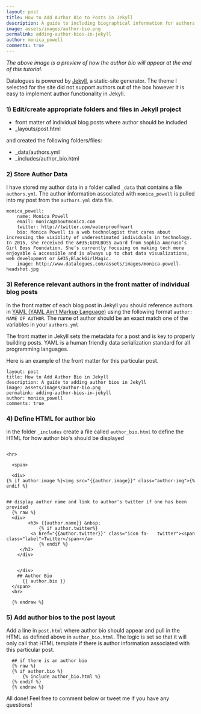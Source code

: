 ```yaml
---
layout: post
title: How to Add Author Bio to Posts in Jekyll
description: A guide to including biographical information for authors in Jekyll blog posts
image: assets/images/author-bio.png
permalink: adding-author-bios-in-jekyll
author: monica_powell
comments: true
---
```

*The above image is a preview of how the author bio will appear at the end of this tutorial.*

Datalogues is powered by [Jekyll](https://jekyllrb.com/), a static-site generator. The theme I selected for the site did not support authors out of the box however it is easy to implement author functionality in Jekyll.

### 1) Edit/create appropriate folders and files in Jekyll project

- front matter of individual blog posts where author should be included
- \_layouts/post.html


and created the following folders/files:
- \_data/authors.yml
- \_includes/author_bio.html



### 2) Store Author Data
I have stored my author data in a folder called `_data` that contains a file `authors.yml`. The author information associated with `monica_powell` is pulled into my post from the `authors.yml` data file.

```
monica_powell:
    name: Monica Powell
    email: monica@aboutmonica.com
    twitter: http://twitter.com/waterproofheart
    bio: Monica Powell is a web technologist that cares about increasing the visiblity of underestimated individuals in technology. In 2015, she received the &#35;GIRLBOSS award from Sophia Amoruso’s Girl Boss Foundation. She’s currently focusing on making tech more enjoyable & accessible and is always up to chat data visualizations, web development or &#35;BlackGirlMagic.
    image: http://www.datalogues.com/assets/images/monica-powell-headshot.jpg
```

### 3) Reference relevant authors in the front matter of individual blog posts
In the front matter of each blog post in Jekyll you should reference authors in [YAML (YAML Ain't Markup Language)](http://www.yaml.org/start.html) using the following format `author: NAME OF AUTHOR`. The name of author should be an exact match one of the variables in your `authors.yml`

The front matter in Jekyll sets the metadata for a post and is key to properly building posts. YAML is a human friendly data serialization standard for all programming languages.

Here is an example of the front matter for this particular post.
```
layout: post
title: How to Add Author Bio in Jekyll
description: A guide to adding author bios in Jekyll
image: assets/images/author-bio.png
permalink: adding-author-bios-in-jekyll
author: monica_powell
comments: true
```

### 4) Define HTML for author bio

in the folder `_includes` create a file called `author_bio.html` to define the HTML for how author bio's should be displayed

```

<hr>

  <span>

  <div>
{% if author.image %}<img src="{{author.image}}" class="author-img">{% endif %}


## display author name and link to author's twitter if one has been provided  
  {% raw %}
  <div>
    	<h3> {{author.name}} &nbsp;
     		{% if author.twitter%}
    	 <a href="{{author.twitter}}" class="icon fa-	twitter"><span class="label">Twitter</span></a>
     		{% endif %}
     </h3>
   	</div>


    </div>
    ## Author Bio
      {{ author.bio }}
  </span>
  <br>

  {% endraw %}
```

### 5) Add author bios to the post layout

Add a line in `post.html` where author bio should appear and pull in the HTML as defined above in `author_bio.html`. The logic is set so that it will only call that HTML template if there is author information associated with this particular post.

```
  ## if there is an author bio
  {% raw %}
  {% if author.bio %}
      {% include author_bio.html %}
  {% endif %}
  {% endraw %}
```

All done! Feel free to comment below or tweet me if you have any questions!
